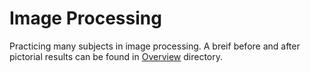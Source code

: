 # Image Processing

Practicing many subjects in image processing. A breif before and after pictorial results can be found in [Overview](https://github.com/AriaAdibi/ImageProcessing/tree/main/Overview) directory.
